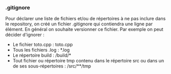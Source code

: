 ### .gitignore

Pour déclarer une liste de fichiers et/ou de répertoires à ne pas inclure dans le repository, on créé un fichier .gitignore qui contiendra une ligne par élément. En général on souhaite versionner ce fichier. Par exemple on peut décider d'ignorer :

- Le fichier toto.cpp : toto.cpp
- Tous les fichiers .log : *.log
- Le répertoire build : /build/*
- Tout fichier ou répertoire tmp contenu dans le répertoire src ou dans un de ses sous-répertoires : /src/**/tmp
